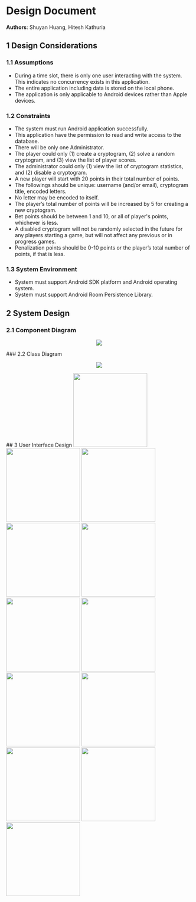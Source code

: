# Design Document

**Authors**: Shuyan Huang, Hitesh Kathuria

## 1 Design Considerations

### 1.1 Assumptions
* During a time slot, there is only one user interacting with the system. This indicates no concurrency exists in this application.
* The entire application including data is stored on the local phone.
* The application is only applicable to Android devices rather than Apple devices.

### 1.2 Constraints
* The system must run Android application successfully.
* This application have the permission to read and write access to the database.
* There will be only one Administrator.
* The player could only (1) create a cryptogram, (2) solve a random cryptogram, and (3) view the list of player scores.
* The administrator could only (1) view the list of cryptogram statistics, and (2) disable a cryptogram.
* A new player will start with 20 points in their total number of points.
* The followings should be unique: username (and/or email), cryptogram title, encoded letters.
* No letter may be encoded to itself.
* The player’s total number of points will be increased by 5 for creating a new cryptogram.
* Bet points should be between 1 and 10, or all of player's points, whichever is less.
* A disabled cryptogram will not be randomly selected in the future for any players starting a game, but will not affect any previous or   in progress games.
* Penalization points should be 0-10 points or the player’s total number of points, if that is less.

### 1.3 System Environment

* System must support Android SDK platform and Android operating system.
* System must support Android Room Persistence Library.

## 2 System Design

### 2.1 Component Diagram

<p align='center'>
    <img src='images/componentDiagram.png'>
</p>
### 2.2 Class Diagram

<p align='center'>
    <img src='images/classDiagram.PNG'>
</p>
## 3 User Interface Design

<img src='images/homePage.png' width="200">
<img src='images/login.png' width="200">
<img src='images/registrationPage.png' width="200">

<img src='images/main_player.png' width="200">
<img src='images/main_admin.png' width="200">
<img src='images/create.png' width="200">
<img src='images/enterBet.png' width="200">
<img src='images/confirmation.png' width="200">
<img src='images/solve.png' width="200">
<img src='images/score.png' width="200">
<img src='images/statistics.png' width="200">
<img src='images/cryptogram.png' width="200">